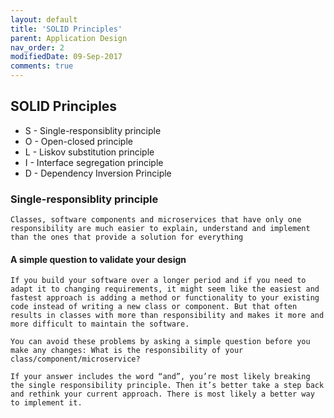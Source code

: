 ```yaml
---
layout: default
title: 'SOLID Principles'
parent: Application Design
nav_order: 2
modifiedDate: 09-Sep-2017
comments: true
---
```

## SOLID Principles
  * S&nbsp;- Single-responsiblity principle
  * O&nbsp;- Open-closed principle
  * L&nbsp;- Liskov substitution principle
  * I&nbsp;- Interface segregation principle
  * D&nbsp;- Dependency Inversion Principle

###  Single-responsiblity principle

    Classes, software components and microservices that have only one responsibility are much easier to explain, understand and implement than the ones that provide a solution for everything

#### A simple question to validate your design
    If you build your software over a longer period and if you need to adapt it to changing requirements, it might seem like the easiest and fastest approach is adding a method or functionality to your existing code instead of writing a new class or component. But that often results in classes with more than responsibility and makes it more and more difficult to maintain the software.

    You can avoid these problems by asking a simple question before you make any changes: What is the responsibility of your class/component/microservice?

    If your answer includes the word “and”, you’re most likely breaking the single responsibility principle. Then it’s better take a step back and rethink your current approach. There is most likely a better way to implement it.
  